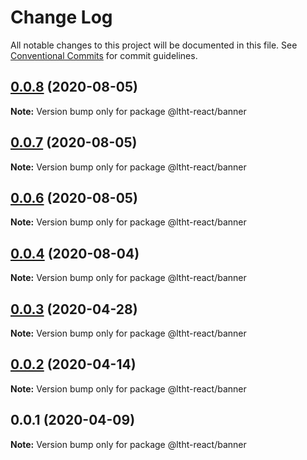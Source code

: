 # Change Log

All notable changes to this project will be documented in this file.
See [Conventional Commits](https://conventionalcommits.org) for commit guidelines.

## [0.0.8](https://github.com/ltht-epr/ltht-react/compare/@ltht-react/banner@0.0.7...@ltht-react/banner@0.0.8) (2020-08-05)

**Note:** Version bump only for package @ltht-react/banner





## [0.0.7](https://github.com/ltht-epr/ltht-react/compare/@ltht-react/banner@0.0.6...@ltht-react/banner@0.0.7) (2020-08-05)

**Note:** Version bump only for package @ltht-react/banner





## [0.0.6](https://github.com/ltht-epr/ltht-react/compare/@ltht-react/banner@0.0.5...@ltht-react/banner@0.0.6) (2020-08-05)

**Note:** Version bump only for package @ltht-react/banner





## [0.0.4](https://github.com/ltht-epr/ltht-react/compare/@ltht-react/banner@0.0.3...@ltht-react/banner@0.0.4) (2020-08-04)

**Note:** Version bump only for package @ltht-react/banner






## [0.0.3](https://github.com/ltht-epr/ltht-react/compare/@ltht-react/banner@0.0.2...@ltht-react/banner@0.0.3) (2020-04-28)

**Note:** Version bump only for package @ltht-react/banner





## [0.0.2](https://github.com/ltht-epr/ltht-react/compare/@ltht-react/banner@0.0.1...@ltht-react/banner@0.0.2) (2020-04-14)

**Note:** Version bump only for package @ltht-react/banner





## 0.0.1 (2020-04-09)

**Note:** Version bump only for package @ltht-react/banner
